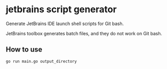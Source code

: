 # jetbrains script generator

Generate JetBrains IDE launch shell scripts for Git bash.

JetBrains toolbox generates batch files, and they do not work on Git bash.

## How to use

```bash
go run main.go output_directory
```